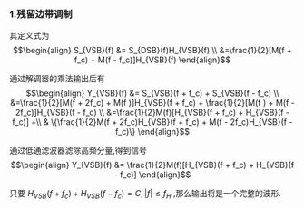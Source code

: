### 1.残留边带调制
其定义式为
$$\begin{align}
    S_{VSB}(f) &= S_{DSB}(f)H_{VSB}(f) \\
    &=\frac{1}{2}[M(f + f_c) + M(f - f_c)]H_{VSB}(f)
\end{align}$$

通过解调器的乘法输出后有
$$\begin{align}
    Y_{VSB}(f) &= S_{VSB}(f + f_c) + S_{VSB}(f - f_c) \\
    &=\frac{1}{2}[M(f + 2f_c) + M(f )]H_{VSB}(f + f_c) + \frac{1}{2}[M(f ) + M(f - 2f_c)]H_{VSB}(f - f_c) \\
    &=\frac{1}{2}M(f)[H_{VSB}(f + f_c) + H_{VSB}(f - f_c)] +\\ 
    & \{\frac{1}{2}M(f + 2f_c)H_{VSB}(f + f_c) + M(f - 2f_c)H_{VSB}(f - f_c)\} 
\end{align}$$

通过低通滤波器滤除高频分量,得到信号
$$\begin{align}
    Y_{VSB}(f) &= \frac{1}{2}M(f)[H_{VSB}(f + f_c) + H_{VSB}(f - f_c)]
\end{align}$$

只要 $H_{VSB}(f + f_c) + H_{VSB}(f - f_c) = C, |f| \leq f_H$ ,那么输出将是一个完整的波形. 